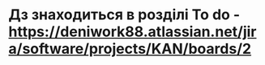 
# Дз знаходиться в розділі To do - https://deniwork88.atlassian.net/jira/software/projects/KAN/boards/2